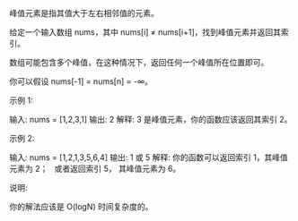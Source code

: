 峰值元素是指其值大于左右相邻值的元素。

给定一个输入数组&nbsp;nums，其中 nums[i] &ne; nums[i+1]，找到峰值元素并返回其索引。

数组可能包含多个峰值，在这种情况下，返回任何一个峰值所在位置即可。

你可以假设&nbsp;nums[-1] = nums[n] = -&infin;。

示例 1:

输入: nums = [1,2,3,1]
输出: 2
解释: 3 是峰值元素，你的函数应该返回其索引 2。

示例&nbsp;2:

输入: nums = [1,2,1,3,5,6,4]
输出: 1 或 5 
解释: 你的函数可以返回索引 1，其峰值元素为 2；
&nbsp;    或者返回索引 5， 其峰值元素为 6。


说明:

你的解法应该是&nbsp;O(logN)&nbsp;时间复杂度的。
